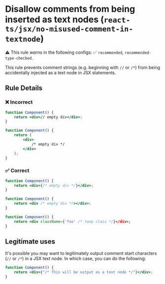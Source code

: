 # Disallow comments from being inserted as text nodes (`react-ts/jsx/no-misused-comment-in-textnode`)

⚠️ This rule _warns_ in the following configs: ✅ `recommended`, `recommended-type-checked`.

<!-- end auto-generated rule header -->

This rule prevents comment strings (e.g. beginning with `//` or `/*`) from being accidentally
injected as a text node in JSX statements.

## Rule Details

### ❌ Incorrect

```jsx
function Component() {
    return <div>// empty div</div>;
}

function Component() {
    return (
        <div>
            /* empty div */
        </div>
    );
}
```

### ✅ Correct

```jsx
function Component() {
    return <div>{/* empty div */}</div>;
}

function Component() {
    return <div /* empty div */></div>;
}

function Component() {
    return <div className={'foo' /* temp class */}</div>;
}
```

## Legitimate uses

It's possible you may want to legitimately output comment start characters (`//` or `/*`) in a JSX text node. In which case, you can do the following:

```jsx
function Component() {
    return <div>{"/* This will be output as a text node */"}</div>;
}
```
